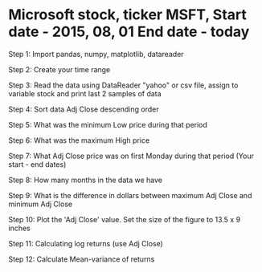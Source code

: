 
# Microsoft stock, ticker MSFT, Start date - 2015, 08, 01 End date - today

Step 1: Import pandas, numpy, matplotlib, datareader
    

Step 2: Create your time range


Step 3: Read the data using DataReader "yahoo" or csv file, assign to variable stock and print last 2 samples of data

Step 4: Sort data Adj Close descending order

Step 5: What was the minimum Low price during that period

Step 6: What was the maximum High price

Step 7: What Adj Close price was on first Monday during that period (Your start - end dates)

Step 8: How many months in the data we have

Step 9: What is the difference in dollars between maximum Adj Close and minimum Adj Close

Step 10: Plot the 'Adj Close' value. Set the size of the figure to 13.5 x 9 inches

Step 11: Calculating log returns (use Adj Close)

Step 12: Calculate Mean-variance of returns
